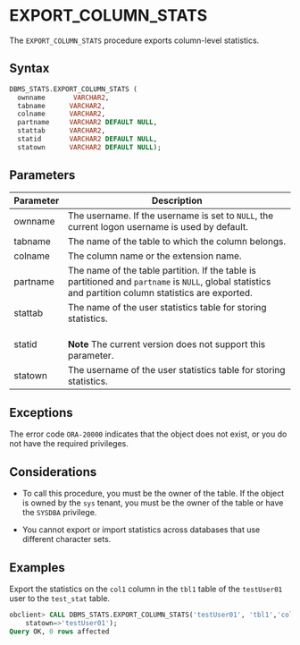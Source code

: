 # EXPORT_COLUMN_STATS

The `EXPORT_COLUMN_STATS` procedure exports column-level statistics.

## Syntax

```sql
DBMS_STATS.EXPORT_COLUMN_STATS (
  ownname       VARCHAR2,
  tabname      VARCHAR2,
  colname      VARCHAR2,
  partname     VARCHAR2 DEFAULT NULL,
  stattab      VARCHAR2,
  statid       VARCHAR2 DEFAULT NULL,
  statown      VARCHAR2 DEFAULT NULL);
```

## Parameters

| Parameter | Description                                                                                                                                             |
|-----------|---------------------------------------------------------------------------------------------------------------------------------------------------------|
| ownname   | The username. If the username is set to `NULL`, the current logon username is used by default.                                                          |
| tabname   | The name of the table to which the column belongs.                                                                                                      |
| colname   | The column name or the extension name.                                                                                                                  |
| partname  | The name of the table partition.  If the table is partitioned and `partname` is `NULL`, global statistics and partition column statistics are exported. |
| stattab   | The name of the user statistics table for storing statistics.                                                                                           |
| statid    | <br>**Note** The current version does not support this parameter.</br>                                                                                  |
| statown   | The username of the user statistics table for storing statistics.                                                                                       |


## Exceptions

The error code `ORA-20000` indicates that the object does not exist, or you do not have the required privileges.

## Considerations

* To call this procedure, you must be the owner of the table. If the object is owned by the `sys` tenant, you must be the owner of the table or have the `SYSDBA` privilege.

* You cannot export or import statistics across databases that use different character sets.

## Examples

Export the statistics on the `col1` column in the `tbl1` table of the `testUser01` user to the `test_stat` table.

```sql
obclient> CALL DBMS_STATS.EXPORT_COLUMN_STATS('testUser01', 'tbl1','col1',null, stattab=>'test_stat',
    statown=>'testUser01');
Query OK, 0 rows affected
```
